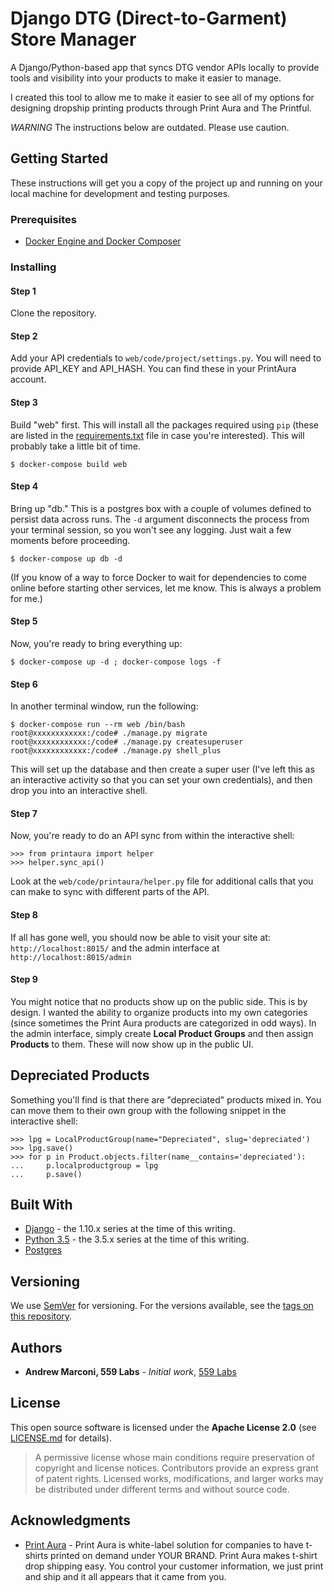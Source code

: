 # Django DTG (Direct-to-Garment) Store Manager

A Django/Python-based app that syncs DTG vendor APIs locally to provide tools and visibility into your products to make it easier to manage.

I created this tool to allow me to make it easier to see all of my options for designing dropship printing products through Print Aura and The Printful.

*WARNING* The instructions below are outdated. Please use caution.

## Getting Started

These instructions will get you a copy of the project up and running on your local machine for development and testing purposes.


### Prerequisites

*  [Docker Engine and Docker Composer](https://docs.docker.com)


### Installing


#### Step 1
Clone the repository.

#### Step 2
Add your API credentials to ```web/code/project/settings.py```. You will need to provide API_KEY and API_HASH. You can find these in your PrintAura account.

#### Step 3
Build "web" first. This will install all the packages required using `pip` (these are listed in the [requirements.txt](./web/requirements.txt) file in case you're interested). This will probably take a little bit of time.
```
$ docker-compose build web
```

#### Step 4
Bring up "db." This is a postgres box with a couple of volumes defined to persist data across runs. The ```-d``` argument disconnects the process from your terminal session, so you won't see any logging. Just wait a few moments before proceeding.
```
$ docker-compose up db -d
```
(If you know of a way to force Docker to wait for dependencies to come online before starting other services, let me know. This is always a problem for me.)

#### Step 5
Now, you're ready to bring everything up:
```
$ docker-compose up -d ; docker-compose logs -f
```

#### Step 6
In another terminal window, run the following:
```
$ docker-compose run --rm web /bin/bash
root@xxxxxxxxxxxx:/code# ./manage.py migrate
root@xxxxxxxxxxxx:/code# ./manage.py createsuperuser
root@xxxxxxxxxxxx:/code# ./manage.py shell_plus
```
This will set up the database and then create a super user (I've left this as an interactive activity so that you can set your own credentials), and then drop you into an interactive shell.

#### Step 7
Now, you're ready to do an API sync from within the interactive shell:
```
>>> from printaura import helper
>>> helper.sync_api()
```
Look at the ```web/code/printaura/helper.py``` file for additional calls that you can make to sync with different parts of the API.

#### Step 8
If all has gone well, you should now be able to visit your site at:  ```http://localhost:8015/``` and the admin interface at ```http://localhost:8015/admin```

#### Step 9
You might notice that no products show up on the public side. This is by design. I wanted the ability to organize products into my own categories (since sometimes the Print Aura products are categorized in odd ways). In the admin interface, simply create **Local Product Groups** and then assign **Products** to them. These will now show up in the public UI.


## Depreciated Products
Something you'll find is that there are "depreciated" products mixed in. You can move them to their own group with the following snippet in the interactive shell:
```
>>> lpg = LocalProductGroup(name="Depreciated", slug='depreciated')
>>> lpg.save()
>>> for p in Product.objects.filter(name__contains='depreciated'):
...     p.localproductgroup = lpg
...     p.save()
```

## Built With

* [Django](https://docs.djangoproject.com/en/1.10/) - the 1.10.x series at the time of this writing.
* [Python 3.5](https://docs.python.org/3/) - the 3.5.x series at  the time of this writing.
* [Postgres](https://www.postgresql.org/docs/)


## Versioning

We use [SemVer](http://semver.org/) for versioning. For the versions available, see the [tags on this repository](https://github.com/your/printaura-api-wrapper/tags).


## Authors

* **Andrew Marconi, 559 Labs** - *Initial work*, [559 Labs](https://github.com/559Labs)


## License

This open source software is licensed under the **Apache License 2.0** (see [LICENSE.md](LICENSE.md) for details).

  > A permissive license whose main conditions require preservation of copyright and license notices. Contributors provide an express grant of patent rights. Licensed works, modifications, and larger works may be distributed under different terms and without source code.


## Acknowledgments

* [Print Aura](http://www.printaura.com/) - Print Aura is white-label solution for companies to have t-shirts printed on demand under YOUR BRAND. Print Aura makes t-shirt drop shipping easy. You control your customer information, we just print and ship and it all appears that it came from you.
